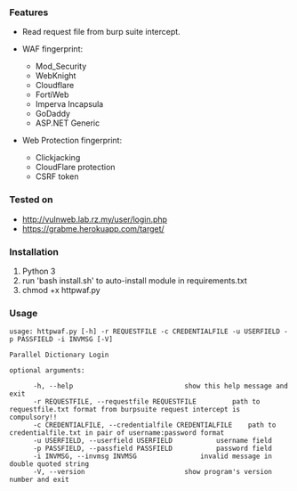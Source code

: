 
### Features

 - Read request file from burp suite intercept. 
 - WAF fingerprint:
	 - Mod_Security
	 - WebKnight
	 - Cloudflare
	 - FortiWeb
	 - Imperva Incapsula
	 - GoDaddy
	 - ASP.NET Generic
	  
 - Web Protection fingerprint:
	 - Clickjacking
	 - CloudFlare protection
	 - CSRF token


### Tested on 

 - http://vulnweb.lab.rz.my/user/login.php
 - https://grabme.herokuapp.com/target/


### Installation
 1. Python 3 
 1. run 'bash install.sh' to auto-install module in requirements.txt
 2. chmod +x httpwaf.py

### Usage

    usage: httpwaf.py [-h] -r REQUESTFILE -c CREDENTIALFILE -u USERFIELD -p PASSFIELD -i INVMSG [-V]
    
    Parallel Dictionary Login
    
    optional arguments:
    
          -h, --help            				show this help message and exit
          -r REQUESTFILE, --requestfile REQUESTFILE  		path to requestfile.txt format from burpsuite request intercept is compulsory!!
          -c CREDENTIALFILE, --credentialfile CREDENTIALFILE  	path to credentialfile.txt in pair of username:password format
          -u USERFIELD, --userfield USERFIELD  			username field
          -p PASSFIELD, --passfield PASSFIELD  			password field
          -i INVMSG, --invmsg INVMSG  				invalid message in double quoted string
          -V, --version         				show program's version number and exit

